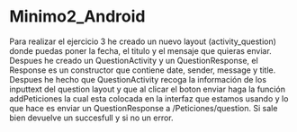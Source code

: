 # Minimo2_Android

Para realizar el ejercicio 3 he creado un nuevo layout (activity_question) donde puedas poner la fecha, el titulo y el mensaje que quieras enviar. Despues he creado un QuestionActivity 
y un QuestionResponse, el Response es un constructor que contiene date, sender, message y title. Despues he hecho que QuestionActivity recoga la información de los
inputtext del question layout y que al clicar el boton enviar haga la función addPeticiones la cual esta colocada en la interfaz que estamos usando y lo que hace es enviar 
un QuestionResponse a /Peticiones/question. Si sale bien devuelve un succesfull y si no un error.
